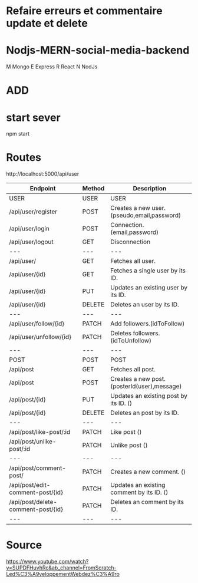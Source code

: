 # Refaire erreurs et commentaire update et delete


# Nodjs-MERN-social-media-backend
M Mongo
E Express
R React
N NodJs


# ADD

# start sever

npm start

# Routes

http://localhost:5000/api/user

| Endpoint | Method | Description |
| --- | --- | --- |
| USER | USER | USER |
| /api/user/register | POST | Creates a new user.(pseudo,email,password) |
| /api/user/login | POST | Connection.(email,password) |
| /api/user/logout | GET | Disconnection |
| --- | --- | --- |
| /api/user/ | GET | Fetches all user. |
| /api/user/{id} | GET | Fetches a single user by its ID. |
| /api/user/{id} | PUT | Updates an existing user by its ID. |
| /api/user/{id} | DELETE | Deletes an user by its ID. |
| --- | --- | --- |
| /api/user/follow/{id} | PATCH | Add followers.(idToFollow) |
| /api/user/unfollow/{id} | PATCH | Deletes followers.(idToUnfollow) |
| --- | --- | --- |
| POST | POST | POST |
| /api/post | GET | Fetches all post. |
| /api/post | POST | Creates a new post.(posterId(user),message) |
| /api/post/{id} | PUT | Updates an existing post by its ID. ()|
| /api/post/{id} | DELETE | Deletes an post by its ID. |
| --- | --- | --- |
| /api/post/like-post/:id | PATCH | Like post ()|
| /api/post/unlike-post/:id | PATCH | Unlike post ()|
| --- | --- | --- |
| /api/post/comment-post/ | PATCH | Creates a new comment. ()|
| /api/post/edit-comment-post/{id} | PATCH | Updates an existing comment by its ID. ()|
| /api/post/delete-comment-post/{id} | PATCH | Deletes an comment by its ID. |
| --- | --- | --- |



# Source

https://www.youtube.com/watch?v=SUPDFHuvhRc&ab_channel=FromScratch-Led%C3%A9veloppementWebdez%C3%A9ro